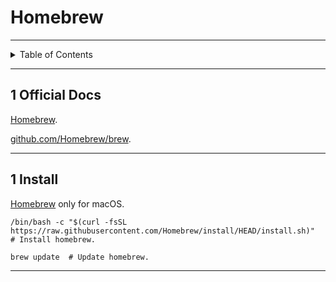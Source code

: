 # Homebrew

---

<details markdown="1">
  <summary>Table of Contents</summary>



</details>

---

## 1 Official Docs

[Homebrew](https://brew.sh/).

[github.com/Homebrew/brew](https://github.com/Homebrew/brew).

---

## 1 Install

[Homebrew](https://brew.sh/) only for macOS.

```shell
/bin/bash -c "$(curl -fsSL https://raw.githubusercontent.com/Homebrew/install/HEAD/install.sh)"  # Install homebrew.
```

```shell
brew update  # Update homebrew.
```

---
